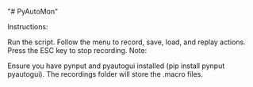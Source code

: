 "# PyAutoMon" 

Instructions:

Run the script.
Follow the menu to record, save, load, and replay actions.
Press the ESC key to stop recording.
Note:

Ensure you have pynput and pyautogui installed (pip install pynput pyautogui).
The recordings folder will store the .macro files.
